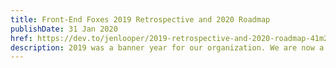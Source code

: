 ```yaml
---
title: Front-End Foxes 2019 Retrospective and 2020 Roadmap
publishDate: 31 Jan 2020
href: https://dev.to/jenlooper/2019-retrospective-and-2020-roadmap-41m2
description: 2019 was a banner year for our organization. We are now a 501(c)(3) public tax-exempt nonprofit and we are here to serve our community! In this article, I’ll outline the work we did in 2019, the lessons we learned, and where we hope to go in 2020.
---  
```

